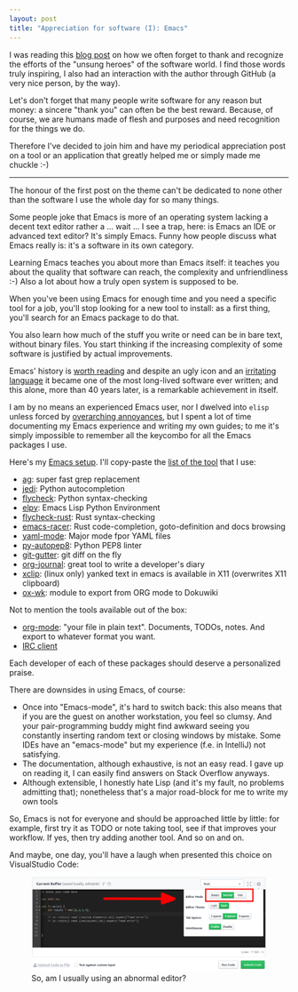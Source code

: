 ```yaml
---
layout: post
title: "Appreciation for software (I): Emacs"
---
```


I was reading this [blog post](https://bastibe.de/2018-10-14-appreciation-for-open-source-and-commercial-software.html) on how we often forget to thank and recognize the efforts of the "unsung heroes" of the software world. I find those words truly inspiring, I also had an interaction with the author through GitHub (a very nice person, by the way).

Let's don't forget that many people write software for any reason but money: a sincere "thank you" can often be the best reward. Because, of course, we are humans made of flesh and purposes and need recognition for the things we do.

Therefore I've decided to join him and have my periodical appreciation post on a tool or an application that greatly helped me or simply made me chuckle :-)

---

The honour of the first post on the theme can't be dedicated to none other than the software I use the whole day for so many things.

Some people joke that Emacs is more of an operating system lacking a decent text editor rather a ... wait ... I see a trap, here: is Emacs an IDE or advanced text editor? It's simply Emacs. Funny how people discuss what Emacs really is: it's a software in its own category.

Learning Emacs teaches you about more than Emacs itself: it teaches you about the quality that software can reach, the complexity and unfriendliness :-) Also a lot about how a truly open system is supposed to be.

When you've been using Emacs for enough time and you need a specific tool for a job, you'll stop looking for a new tool to install: as a first thing, you'll search for an Emacs package to do that.

You also learn how much of the stuff you write or need can be in bare text, without binary files. You start thinking if the increasing complexity of some software is justified by actual improvements.

Emacs' history is [worth reading](https://en.wikipedia.org/wiki/Emacs) and despite an ugly icon and an [irritating language](https://xkcd.com/297/) it became one of the most long-lived software ever written; and this alone, more than 40 years later, is a remarkable achievement in itself.

I am by no means an experienced Emacs user, nor I dwelved into `elisp` unless forced by [overarching annoyances](https://github.com/rust-lang/rust-mode/pull/269), but I spent a lot of time documenting my Emacs experience and writing my own guides; to me it's simply impossible to remember all the keycombo for all the Emacs packages I use.

Here's my [Emacs setup](https://github.com/apiraino/emacs_reference). I'll copy-paste the [list of the tool](https://github.com/apiraino/emacs_reference/blob/master/guide.md#whats-in-my-personal-lisp-file) that I use:

* <a href="https://geoff.greer.fm/ag" target="_new">ag</a>: super fast grep replacement
* <a href="https://github.com/davidhalter/jedi" target="_new">jedi</a>: Python autocompletion
* <a href="http://www.flycheck.org" target="_new">flycheck</a>: Python syntax-checking
* <a href="https://github.com/jorgenschaefer/elpy" target="_new">elpy</a>: Emacs Lisp Python Environment
* <a href="https://github.com/flycheck/flycheck-rust" target="_new">flycheck-rust</a>: Rust syntax-checking
* <a href="https://github.com/racer-rust/emacs-racer" target="_new">emacs-racer</a>: Rust code-completion, goto-definition and docs browsing
* <a href="https://github.com/yoshiki/yaml-mode" target="_new">yaml-mode</a>: Major mode fpor YAML files
* <a href="https://github.com/paetzke/py-autopep8.el" target="_new">py-autopep8</a>: Python PEP8 linter
* <a href="https://github.com/syohex/emacs-git-gutter" target="_new">git-gutter</a>: git diff on the fly
* <a href="https://github.com/bastibe/org-journal" target="_new">org-journal</a>: great tool to write a developer's diary
* <a href="https://elpa.gnu.org/packages/xclip.html" target="_new">xclip</a>: (linux only) yanked text in emacs is available in X11 (overwrites X11 clipboard)
* <a href="https://github.com/w-vi/ox-wk.el" target="_new">ox-wk</a>: module to export from ORG mode to Dokuwiki

Not to mention the tools available out of the box:

* <a href="https://orgmode.org" target="_new">org-mode</a>: "your file in plain text". Documents, TODOs, notes. And export to whatever format you want.
* <a href="https://www.emacswiki.org/emacs/InternetRelayChat" target="_new">IRC client</a>

Each developer of each of these packages should deserve a personalized praise.

There are downsides in using Emacs, of course:
* Once into "Emacs-mode", it's hard to switch back: this also means that if you are the guest on another workstation, you feel so clumsy. And your pair-programming buddy might find awkward seeing you constantly inserting random text or closing windows by mistake. Some IDEs have an "emacs-mode" but my experience (f.e. in IntelliJ) not satisfying.
* The documentation, although exhaustive, is not an easy read. I gave up on reading it, I can easily find answers on Stack Overflow anyways.
* Although extensible, I honestly hate Lisp (and it's my fault, no problems admitting that); nonetheless that's a major road-block for me to write my own tools

So, Emacs is not for everyone and should be approached little by little: for example, first try it as TODO or note taking tool, see if that improves your workflow. If yes, then try adding another tool. And so on and on.

And maybe, one day, you'll have a laugh when presented this choice on VisualStudio Code:

<figure>
    <img src="/assets/emacs-vs-normal.png">
    <figcaption>So, am I usually using an abnormal editor?</figcaption>
</figure>
